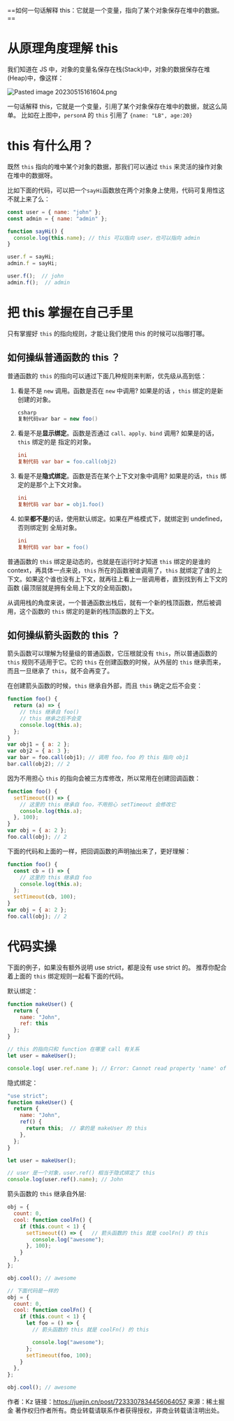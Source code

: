 ==如何一句话解释 this：它就是一个变量，指向了某个对象保存在堆中的数据。==

# 从原理角度理解 this

我们知道在 JS 中，对象的变量名保存在栈(Stack)中，对象的数据保存在堆(Heap)中，像这样：

![Pasted image 20230515161604.png](E:\coder\09_OneNote\image\da5da87df56349459e384ceb75517888tplv-k3u1fbpfcp-zoom-in-crop-mark1512000.webp)

一句话解释 this，它就是一个变量，引用了某个对象保存在堆中的数据，就这么简单。 比如在上图中，`personA` 的 `this` 引用了 `{name: "LB", age:20}`

# this 有什么用？

既然 `this` 指向的堆中某个对象的数据，那我们可以通过 `this` 来灵活的操作对象在堆中的数据呀。

比如下面的代码，可以把一个`sayHi`函数放在两个对象身上使用，代码可复用性这不就上来了么：

```javascript
const user = { name: "john" };
const admin = { name: "admin" };

function sayHi() {
  console.log(this.name); // this 可以指向 user，也可以指向 admin
}

user.f = sayHi;
admin.f = sayHi;

user.f();  // john
admin.f();  // admin
```

# 把 this 掌握在自己手里

只有掌握好 `this` 的指向规则，才能让我们使用 this 的时候可以指哪打哪。

## 如何操纵普通函数的 this ？

普通函数的 `this` 的指向可以通过下面几种规则来判断，优先级从高到低：

1. 看是不是 `new` 调用。函数是否在 `new` 中调用? 如果是的话 ，`this` 绑定的是新创建的对象。

   ```csharp
   csharp
   复制代码var bar = new foo()
   ```

2. 看是不是**显示绑定**。函数是否通过 `call、apply、bind` 调用? 如果是的话，`this` 绑定的是 指定的对象。

   ```ini
   ini
   复制代码 var bar = foo.call(obj2)
   ```

3. 看是不是**隐式绑定**。函数是否在某个上下文对象中调用? 如果是的话，`this` 绑定的是那个上下文对象。

   ```ini
   ini
   复制代码 var bar = obj1.foo()
   ```

4. 如果**都不是**的话，使用默认绑定。如果在严格模式下，就绑定到 undefined，否则绑定到 全局对象。

   ```ini
   ini
   复制代码 var bar = foo()
   ```

普通函数的 `this` 绑定是动态的，也就是在运行时才知道 `this` 绑定的是谁的 context，再具体一点来说，`this` 所在的函数被谁调用了，`this` 就绑定了谁的上下文。如果这个谁也没有上下文，就再往上看上一层调用者，直到找到有上下文的函数 (最顶层就是拥有全局上下文的全局函数)。

从调用栈的角度来说，一个普通函数出栈后，就有一个新的栈顶函数，然后被调用，这个函数的 `this` 绑定的是新的栈顶函数的上下文。

## 如何操纵箭头函数的 this ？

箭头函数可以理解为轻量级的普通函数，它压根就没有 `this`，所以普通函数的 `this` 规则不适用于它。它的 `this` 在创建函数的时候，从外层的 `this` 继承而来，而且一旦继承了 `this`，就不会再变了。

在创建箭头函数的时候，`this` 继承自外部，而且 `this` 确定之后不会变：

```javascript
function foo() {
  return (a) => {
    // this 继承自 foo()
    // this 继承之后不会变
    console.log(this.a);
  };
}
var obj1 = { a: 2 };
var obj2 = { a: 3 };
var bar = foo.call(obj1); // 调用 foo，foo 的 this 指向 obj1
bar.call(obj2); // 2
```

因为不用担心 `this` 的指向会被三方库修改，所以常用在创建回调函数：

```javascript
function foo() {
  setTimeout(() => {
    // 这里的 this 继承自 foo，不用担心 setTimeout 会修改它
    console.log(this.a);
  }, 100);
}
var obj = { a: 2 };
foo.call(obj); // 2
```

下面的代码和上面的一样，把回调函数的声明抽出来了，更好理解：

```javascript
function foo() {
  const cb = () => {
    // 这里的 this 继承自 foo
    console.log(this.a);
  };
  setTimeout(cb, 100);
}
var obj = { a: 2 };
foo.call(obj); // 2
```

# 代码实操

下面的例子，如果没有额外说明 use strict，都是没有 use strict 的。 推荐你配合着上面的 `this` 绑定规则一起看下面的代码。

默认绑定：

```javascript
function makeUser() {
  return {
    name: "John",
    ref: this
  };
}

// this 的指向只和 function 在哪里 call 有关系
let user = makeUser();

console.log( user.ref.name ); // Error: Cannot read property 'name' of undefinedoo
```

隐式绑定：

```javascript
"use strict";
function makeUser() {
  return {
    name: "John",
    ref() {
      return this;  // 拿的是 makeUser 的 this
    },
  };
}

let user = makeUser();

// user 是一个对象，user.ref() 相当于隐式绑定了 this
console.log(user.ref().name); // John
```

箭头函数的 `this` 继承自外层:

```javascript
obj = {
  count: 0,
  cool: function coolFn() {
    if (this.count < 1) {
      setTimeout(() => {   // 箭头函数的 this 就是 coolFn() 的 this
        console.log("awesome");
      }, 100);
    }
  },
};

obj.cool(); // awesome

// 下面代码是一样的
obj = {
  count: 0,
  cool: function coolFn() {
    if (this.count < 1) {
      let foo = () => {
	    // 箭头函数的 this 就是 coolFn() 的 this

        console.log("awesome");
      };
      setTimeout(foo, 100);
    }
  },
};

obj.cool(); // awesome
```



作者：Kz
链接：https://juejin.cn/post/7233307834456064057
来源：稀土掘金
著作权归作者所有。商业转载请联系作者获得授权，非商业转载请注明出处。